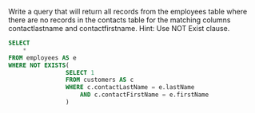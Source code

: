 Write a query that will return all records from the employees table where there are no records in the contacts table for the matching columns contactlastname and contactfirstname. Hint: Use NOT Exist clause.
```sql
SELECT
    *
FROM employees AS e
WHERE NOT EXISTS(
                SELECT 1
                FROM customers AS c
                WHERE c.contactLastName = e.lastName
                    AND c.contactFirstName = e.firstName
                )
```
